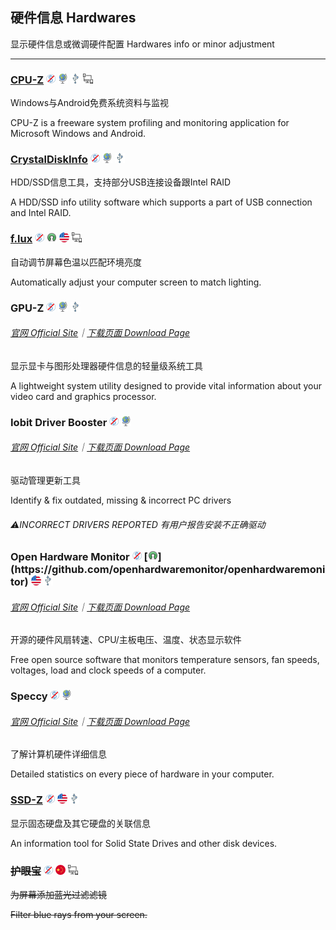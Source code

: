 ## 硬件信息   Hardwares

显示硬件信息或微调硬件配置   Hardwares info or minor adjustment

---

### [CPU-Z](http://www.cpuid.com/softwares/cpu-z.html) ![](/assets/图片2.png) ![](/assets/earth-globe.png) ![](/assets/usb.png) ![](/assets/multi_platform.png)

Windows与Android免费系统资料与监视

CPU-Z is a freeware system profiling and monitoring application for Microsoft Windows and Android.

### [CrystalDiskInfo](http://crystalmark.info/) ![](/assets/图片2.png) ![](/assets/earth-globe.png) ![](/assets/usb.png)

HDD/SSD信息工具，支持部分USB连接设备跟Intel RAID

A HDD/SSD info utility software which supports a part of USB connection and Intel RAID.

### [f.lux](http://stereopsis.com/flux/) ![](/assets/图片2.png) ![](/assets/open-source-icon.png) ![](/assets/united-states.png) ![](/assets/multi_platform.png)

自动调节屏幕色温以匹配环境亮度

Automatically adjust your computer screen to match lighting.

### GPU-Z ![](/assets/图片2.png) ![](/assets/earth-globe.png) ![](/assets/usb.png)

###### [官网 Official Site](https://www.techpowerup.com/gpuz/)｜[下载页面 Download Page](https://www.techpowerup.com/download/techpowerup-gpu-z/#)

显示显卡与图形处理器硬件信息的轻量级系统工具

A lightweight system utility designed to provide vital information about your video card and graphics processor.

### Iobit Driver Booster ![](/assets/图片2.png) ![](/assets/earth-globe.png)

###### [官网 Official Site](http://www.iobit.com/en/driver-booster.php)｜[下载页面 Download Page](http://download.cnet.com/Driver-Booster/3001-18513_4-75992725.html?hasJs=n&part=dl-)

驱动管理更新工具

Identify & fix outdated, missing & incorrect PC drivers

###### ⚠INCORRECT DRIVERS REPORTED   有用户报告安装不正确驱动

### Open Hardware Monitor ![](/assets/图片2.png) [![](/assets/open-source-icon.png "MPL 2.0@GitHub: https://github.com/openhardwaremonitor/openhardwaremonitor")](https://github.com/openhardwaremonitor/openhardwaremonitor) ![](/assets/united-states.png) ![](/assets/usb.png)

###### [官网 Official Site](http://openhardwaremonitor.org/)｜[下载页面 Download Page](http://openhardwaremonitor.org/downloads/)

开源的硬件风扇转速、CPU/主板电压、温度、状态显示软件

Free open source software that monitors temperature sensors, fan speeds, voltages, load and clock speeds of a computer.

### Speccy ![](/assets/图片2.png) ![](/assets/earth-globe.png)

###### [官网 Official Site](https://www.piriform.com/speccy)｜[下载页面 Download Page](https://www.piriform.com/speccy/download/standard)

了解计算机硬件详细信息

Detailed statistics on every piece of hardware in your computer.

### [SSD-Z](http://aezay.dk/aezay/ssdz/) ![](/assets/图片2.png) ![](/assets/united-states.png) ![](/assets/usb.png)

显示固态硬盘及其它硬盘的关联信息

An information tool for Solid State Drives and other disk devices.

### ~~护眼宝~~ ![](/assets/图片2.png) ![](/assets/china.png) ![](/assets/multi_platform.png)

~~为屏幕添加蓝光过滤滤镜~~

~~Filter blue rays from your screen.~~

